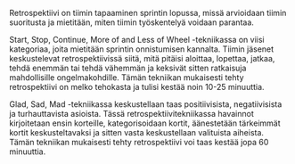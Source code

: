 Retrospektiivi on tiimin tapaaminen sprintin lopussa, missä arvioidaan tiimin suoritusta ja mietitään, miten tiimin työskentelyä voidaan parantaa. 

Start, Stop, Continue, More of and Less of Wheel -tekniikassa on viisi kategoriaa, joita mietitään sprintin onnistumisen kannalta. Tiimin jäsenet keskustelevat retrospektiivissä siitä, mitä pitäisi aloittaa, lopettaa, jatkaa, tehdä enemmän tai tehdä vähemmän ja keksivät sitten ratkaisuja mahdollisille ongelmakohdille. Tämän tekniikan mukaisesti tehty retrospektiivi on melko tehokasta ja tulisi kestää noin 10-25 minuuttia. 

Glad, Sad, Mad -tekniikassa keskustellaan taas positiivisista, negatiivisista ja turhauttavista asioista. Tässä retrospektiivitekniikassa havainnot kirjoitetaan ensin korteille, kategorisoidaan kortit, äänestetään tärkeimmät kortit keskusteltavaksi ja sitten vasta keskustellaan valituista aiheista. Tämän tekniikan mukaisesti tehty retrospektiivi voi taas kestää jopa 60 minuuttia. 


